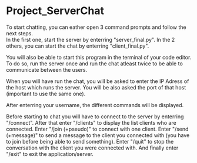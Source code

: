 # Project_ServerChat

To start chatting, you can eather open 3 command prompts and follow the next steps. 	 				
In the first one, start the server by enterring "server_final.py". 
In the 2 others, you can start the chat by enterring "client_final.py".

You will also be able to start this program in the terminal of your code editor.
To do so, run the server once and run the chat atleast twice to be able to communicate between the users.

When you will have run the chat, you will be asked to enter the IP Adress of the host which runs the server.
You will be also asked the port of that host (important to use the same one).

After enterring your username, the different commands will be displayed.

Before starting to chat you will have to connect to the server by enterring "/connect".
After that enter "/clients" to display the list clients who are connected. 
Enter "/join (+pseudo)" to connect with one client.
Enter "/send (+message)" to send a message to the client you connected with (you have to join before 
being able to send something).
Enter "/quit" to stop the conversation with the client you were connected with.
And finally enter "/exit" to exit the application/server.

